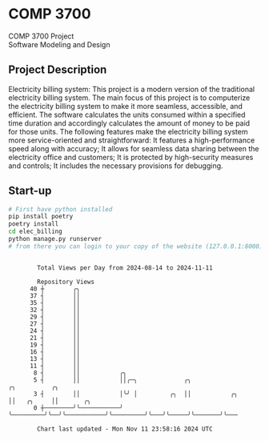 # COMP 3700
COMP 3700 Project  
Software Modeling and Design
## Project Description
Electricity billing system: This project is a modern version of the traditional electricity billing system. The main focus of this project is to computerize the electricity billing system to make it more seamless, accessible, and efficient. The software calculates the units consumed within a specified time duration and accordingly calculates the amount of money to be paid for those units. The following features make the electricity billing system more service-oriented and straightforward: It features a high-performance speed along with accuracy; It allows for seamless data sharing between the electricity office and customers; It is protected by high-security measures and controls; It includes the necessary provisions for debugging.

## Start-up
```bash
# First have python installed
pip install poetry
poetry install
cd elec_billing
python manage.py runserver
# from there you can login to your copy of the website (127.0.0.1:8000), default creds are admin/admin
```

```

        Total Views per Day from 2024-08-14 to 2024-11-11

        Repository Views
      40 ┼        ╭╮
      37 ┤        ││
      35 ┤        ││
      32 ┤        ││
      29 ┤        ││
      27 ┤        ││
      24 ┤        ││
      21 ┤        ││
      19 ┤        ││
      16 ┤        ││
      13 ┤        ││
      11 ┤        ││
       8 ┤        ││           ╭╮
       5 ┤        ││           ││╭─╮             ╭╮                      ╭╮          ╭╮
       3 ┤        ││           │╰╯ │         ╭╮  ││           ╭╮         ││   ╭╮     ││       ╭╮
       0 ┼────────╯╰───────────╯   ╰─────────╯╰──╯╰───────────╯╰─────────╯╰───╯╰─────╯╰───────╯╰───

        Chart last updated - Mon Nov 11 23:58:16 2024 UTC
        
```
